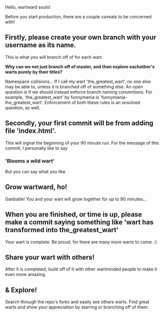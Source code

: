 Hello, wartward souls!

Before you start production, there are a couple caveats to be concerned with!

## Firstly, please create your own branch with your username as its name. 

This is what you will branch off of for each wart. 

**Why can we not just branch off of master, and then explore eachother's warts purely by their titles?**

Namespace collisions... If I call my wart 'the_greatest_wart', no one else may be able to, unless it is branched off of something else.
An open question is if we should instead enforce branch naming conventions. 
For example, 'the_greatest_wart' by funnymania is 'funnymania-the_greatest_wart'. 
Enforcement of both these rules is an unsolved question, as well. 

## Secondly, your first commit will be from adding file 'index.html'.
This will signal the beginning of your 90 minute run. For the message of this commit, I personally like to say

### 'Blooms a wild wart'

But you can say what you like. 

## Grow wartward, ho!

Ganbatte! You and your wart will grow together for up to 90 minutes...

## When you are finished, or time is up, please make a commit saying something like 'wart has transformed into the_greatest_wart'

Your wart is complete. Be proud, for there are many more warts to come. :)

## Share your wart with others! 

After it is completed, build off of it with other wartminded people to make it even more amazing. 

## & Explore!

Search through the repo's forks and easily see others warts. Find great warts and show your appreciation by starring or branching
off of them.
